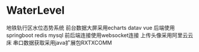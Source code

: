 # WaterLevel
地铁轨行区水位态势系统  前台数据大屏采用echarts datav vue 后端使用springboot redis  mysql 前后端连接使用websocket连接 上传头像采用阿里云云床 串口数据获取采用java扩展包RXTXCOMM
